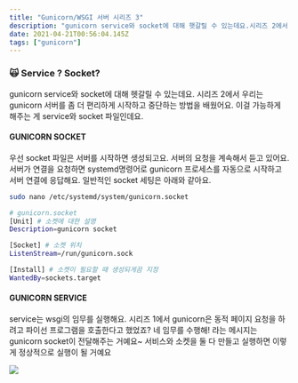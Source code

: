 ```yaml
---
title: "Gunicorn/WSGI 서버 시리즈 3"
description: "gunicorn service와 socket에 대해 햇갈릴 수 있는데요.시리즈 2에서 우리는 gunicorn 서버를 좀 더 편리하게 시작하고 중단하는 방법을 배웠어요. 이걸 가능하게 해주는 게 service와 socket파일인데요.우선 socket 파일은 서버를 시작하"
date: 2021-04-21T00:56:04.145Z
tags: ["gunicorn"]
---
```

### 🙀 Service ? Socket?
gunicorn service와 socket에 대해 헷갈릴 수 있는데요.
시리즈 2에서 우리는 gunicorn 서버를 좀 더 편리하게 시작하고 중단하는 방법을 배웠어요. 이걸 가능하게 해주는 게 service와 socket 파일인데요.

#### GUNICORN SOCKET
우선 socket 파일은 서버를 시작하면 생성되고요. 서버의 요청을 계속해서 듣고 있어요. 서버가 연결을 요청하면 systemd명령어로 gunicorn 프로세스를 자동으로 시작하고 서버 연결에 응답해요.
일반적인 socket 세팅은 아래와 같아요.
```bash
sudo nano /etc/systemd/system/gunicorn.socket

# gunicorn.socket
[Unit] # 소켓에 대한 설명
Description=gunicorn socket

[Socket] # 소켓 위치
ListenStream=/run/gunicorn.sock

[Install] # 소켓이 필요할 때 생성되게끔 지정
WantedBy=sockets.target
```
#### GUNICORN SERVICE
service는 wsgi의 임무를 실행해요. 시리즈 1에서 gunicorn은 동적 페이지 요청을 하려고 파이선 프로그램을 호출한다고 했었죠? 
네 임무를 수행해! 라는 메시지는 gunicorn socket이 전달해주는 거예요~
서비스와 소켓을 둘 다 만들고 실행하면 이렇게 정상적으로 실행이 될 거예요

![](/images/fc3aa629-7ba1-47d3-9704-2c3664a15b15-image.png)
